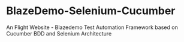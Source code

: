 # BlazeDemo-Selenium-Cucumber
An Flight Website - Blazedemo Test Automation Framework based on Cucumber BDD and Selenium Architecture
